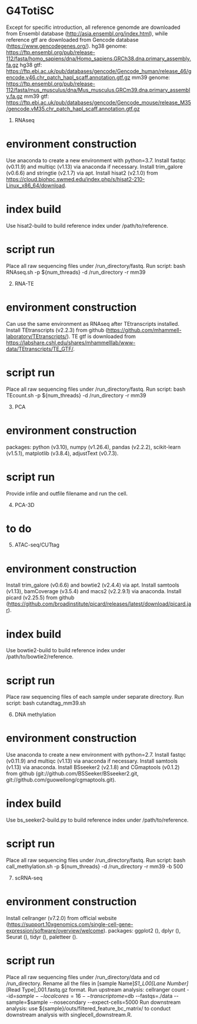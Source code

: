 # G4TotiSC

Except for specific introduction, all reference genomde are downloaded from Ensembl database (http://asia.ensembl.org/index.html), while reference gtf are downloaded from Gencode database (https://www.gencodegenes.org/).
hg38 genome: https://ftp.ensembl.org/pub/release-112/fasta/homo_sapiens/dna/Homo_sapiens.GRCh38.dna.primary_assembly.fa.gz
hg38 gtf: https://ftp.ebi.ac.uk/pub/databases/gencode/Gencode_human/release_46/gencode.v46.chr_patch_hapl_scaff.annotation.gtf.gz
mm39 genome: https://ftp.ensembl.org/pub/release-112/fasta/mus_musculus/dna/Mus_musculus.GRCm39.dna.primary_assembly.fa.gz
mm39 gtf: https://ftp.ebi.ac.uk/pub/databases/gencode/Gencode_mouse/release_M35/gencode.vM35.chr_patch_hapl_scaff.annotation.gtf.gz


1. RNAseq
# environment construction
Use anaconda to create a new environment with python=3.7.
Install fastqc (v0.11.9) and multiqc (v1.13) via anaconda if necessary.
Install trim_galore (v0.6.6) and stringtie (v2.1.7) via apt.
Install hisat2 (v2.1.0) from https://cloud.biohpc.swmed.edu/index.php/s/hisat2-210-Linux_x86_64/download.

# index build
Use hisat2-build to build reference index under /path/to/reference.

# script run
Place all raw sequencing files under /run_directory/fastq.
Run script: bash RNAseq.sh -p ${num_threads} -d /run_directory -r mm39


2. RNA-TE
# environment construction
Can use the same environment as RNAseq after TEtranscripts installed.
Install TEtranscripts (v2.2.3) from github (https://github.com/mhammell-laboratory/TEtranscripts/).
TE gtf is downloaded from https://labshare.cshl.edu/shares/mhammelllab/www-data/TEtranscripts/TE_GTF/.

# script run
Place all raw sequencing files under /run_directory/fastq.
Run script: bash TEcount.sh -p ${num_threads} -d /run_directory -r mm39


3. PCA
# environment construction
packages: python (v3.10), numpy (v1.26.4), pandas (v2.2.2), scikit-learn (v1.5.1), matplotlib (v3.8.4), adjustText (v0.7.3).

# script run
Provide infile and outfile filename and run the cell.


4. PCA-3D
# to do


5. ATAC-seq/CUTtag
# environment construction
Install trim_galore (v0.6.6) and bowtie2 (v2.4.4) via apt.
Install samtools (v1.13), bamCoverage (v3.5.4) and macs2 (v2.2.9.1) via anaconda.
Install picard (v2.25.5) from github (https://github.com/broadinstitute/picard/releases/latest/download/picard.jar).

# index build
Use bowtie2-build to build reference index under /path/to/bowtie2/reference.

# script run
Place raw sequencing files of each sample under separate directory.
Run script: bash cutandtag_mm39.sh


6. DNA methylation
# environment construction
Use anaconda to create a new environment with python=2.7.
Install fastqc (v0.11.9) and multiqc (v1.13) via anaconda if necessary.
Install samtools (v1.13) via anaconda.
Install BSseeker2 (v2.1.8) and CGmaptools (v0.1.2) from github (git://github.com/BSSeeker/BSseeker2.git, git://github.com/guoweilong/cgmaptools.git).

# index build
Use bs_seeker2-build.py to build reference index under /path/to/reference.

# script run
Place all raw sequencing files under /run_directory/fastq.
Run script: bash call_methylation.sh -p ${num_threads} -d /run_directory -r mm39 -b 500


7. scRNA-seq
# environment construction
Install cellranger (v7.2.0) from official website (https://support.10xgenomics.com/single-cell-gene-expression/software/overview/welcome).
packages: ggplot2 (), dplyr (), Seurat (), tidyr (), paletteer ().

# script run
Place all raw sequencing files under /run_directory/data and cd /run_directory.
Rename all the files in [sample Name]_S1_L00[Lane Number]_[Read Type]_001.fastq.gz format.
Run upstream analysis: cellranger count --id=$sample --localcores=16 --transcriptome=$db --fastqs=./data --sample=$sample --nosecondary --expect-cells=5000
Run downstream analysis: use ${sample}/outs/filtered_feature_bc_matrix/ to conduct downstream analysis with singlecell_downstream.R.
